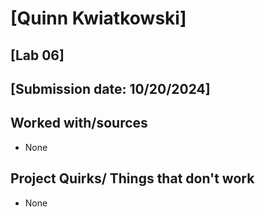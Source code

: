 # [Quinn Kwiatkowski]
## [Lab 06]
## [Submission date: 10/20/2024]
## Worked with/sources 
* None
## Project Quirks/ Things that don't work
* None